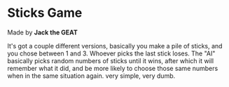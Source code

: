 # Sticks Game
Made by **Jack the GEAT**

It's got a couple different versions, basically you make a pile of sticks, and you chose between 1 and 3. Whoever picks the last stick loses.
The "AI" basically picks random numbers of sticks until it wins, after which it will remember what it did, and be more likely to choose those same numbers when in the same situation again. very simple, very dumb.